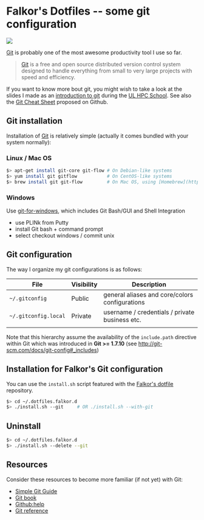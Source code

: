 # Falkor's Dotfiles -- some git configuration

![](https://git-scm.com/images/logo@2x.png)

[Git](https://git-scm.com/) is probably one of the most awesome productivity tool I use so far.

> [Git](https://git-scm.com/) is a free and open source distributed version control system designed to handle everything from small to very large projects with speed and efficiency.

If you want to know more bout git, you might wish to take a look at the slides I made as an [introduction to git](https://github.com/ULHPC/documents/blob/master/slides/ULHPC_School/2015/intro_git/intro_git.pdf) during the [UL HPC School](https://hpc.uni.lu/hpc-school/2015/06/index.html).
See also the [Git Cheat Sheet](https://training.github.com/kit/downloads/github-git-cheat-sheet.pdf) proposed on Github.

## Git installation

Installation of [Git](http://git-scm.com/) is relatively simple (actually it comes bundled with your system normally):

### Linux / Mac OS

~~~bash
$> apt-get install git-core git-flow # On Debian-like systems
$> yum install git gitflow           # On CentOS-like systems
$> brew install git git-flow         # On Mac OS, using [Homebrew](http://mxcl.github.com/homebrew/)
~~~

### Windows

Use [git-for-windows](https://git-for-windows.github.io/), which includes Git Bash/GUI and  Shell Integration

* use PLINk from Putty
* install Git bash + command prompt
* select checkout windows / commit unix

## Git configuration

The way I organize my git configurations is as follows:

| File                 | Visibility | Description                                        |
|----------------------|------------|----------------------------------------------------|
| `~/.gitconfig`       | Public     | general aliases and core/colors configurations     |
| `~/.gitconfig.local` | Private    | username / credentials / private business etc. |
|                      |            |                                                    |

Note that this hierarchy assume the availability of the `include.path` directive within Git which was introduced in __Git >= 1.7.10__ (see <http://git-scm.com/docs/git-config#_includes>)

## Installation for Falkor's Git configuration

You can use the `install.sh` script featured with the [Falkor's dotfile](https://github.com/Falkor/dotfile) repository.

``` bash
$> cd ~/.dotfiles.falkor.d
$> ./install.sh --git     # OR ./install.sh --with-git
```

## Uninstall

``` bash
$> cd ~/.dotfiles.falkor.d
$> ./install.sh --delete --git
```

## Resources

Consider these resources to become more familiar (if not yet) with Git:

* [Simple Git Guide](http://rogerdudler.github.io/git-guide/)
* [Git book](http://book.git-scm.com/index.html)
* [Github:help](http://help.github.com/mac-set-up-git/)
* [Git reference](http://gitref.org/)
